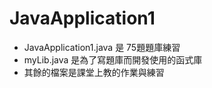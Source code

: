 # JavaApplication1
+ JavaApplication1.java 是 75題題庫練習
+ myLib.java 是為了寫題庫而開發使用的函式庫
+ 其餘的檔案是課堂上教的作業與練習
